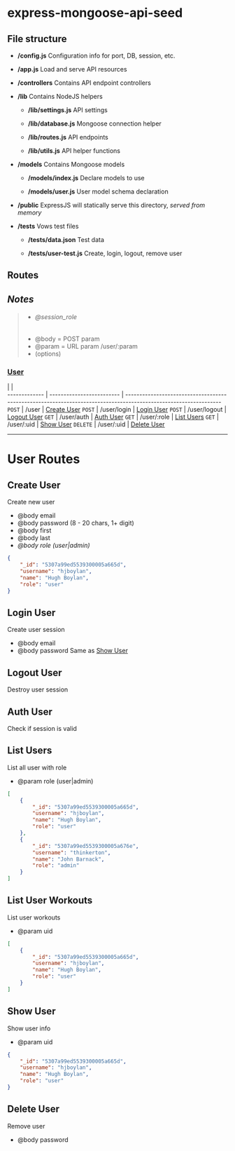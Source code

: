 # express-mongoose-api-seed

## File structure

* **/config.js** Configuration info for port, DB, session, etc.
* **/app.js** Load and serve API resources
* **/controllers** Contains API endpoint controllers
* **/lib** Contains NodeJS helpers
  * **/lib/settings.js** API settings

  * **/lib/database.js** Mongoose connection helper

  * **/lib/routes.js** API endpoints

  * **/lib/utils.js** API helper functions

* **/models** Contains Mongoose models
  * **/models/index.js** Declare models to use

  * **/models/user.js** User model schema declaration

* **/public** ExpressJS will statically serve this directory, *served from memory*

* **/tests** Vows test files
  * **/tests/data.json** Test data

  * **/tests/user-test.js** Create, login, logout, remove user

## Routes
## *Notes*
>* ###### *@session_role*
>* @body   = POST param 
>* @param = URL param /user/:param 
>* (options)

### [User](https://bitbucket.org/hboylan/nomadicfitness-api/overview#markdown-header-user-routes)
 |                       |  
-------------  | ------------------------- | ----------------------------------------------------------------------------------------------------------------
`POST`         | /user                     | [Create User](https://bitbucket.org/hboylan/nomadicfitness-api/overview#markdown-header-create-user)
`POST`         | /user/login               | [Login User](https://bitbucket.org/hboylan/nomadicfitness-api/overview#markdown-header-login-user)
`POST`         | /user/logout              | [Logout User](https://bitbucket.org/hboylan/nomadicfitness-api/overview#markdown-header-logout-ue-profile)
`GET`          | /user/auth                | [Auth User](https://bitbucket.org/hboylan/nomadicfitness-api/overview#markdown-header-auth-user)
`GET`          | /user/:role               | [List Users](https://bitbucket.org/hboylan/nomadicfitness-api/overview#markdown-header-list-users)
`GET`          | /user/:uid                | [Show User](https://bitbucket.org/hboylan/nomadicfitness-api/overview#markdown-header-show-user)
`DELETE`       | /user/:uid                | [Delete User](https://bitbucket.org/hboylan/nomadicfitness-api/overview#markdown-header-delete-user)

- - -

# User Routes

## Create User
Create new user

- @body email 
- @body password (8 - 20 chars, 1+ digit) 
- @body first 
- @body last 
- *@body role (user|admin)*
```json
{
    "_id": "5307a99ed5539300005a665d",
    "username": "hjboylan",
    "name": "Hugh Boylan",
    "role": "user"
}
```


## Login User
Create user session

- @body email  
- @body password
Same as [Show User](https://bitbucket.org/hboylan/nomadicfitness-api/overview#markdown-header-show-user)


## Logout User

Destroy user session 

## Auth User
Check if session is valid  


## List Users
List all user with role

- @param role (user|admin)
```json
[
    {
        "_id": "5307a99ed5539300005a665d",
        "username": "hjboylan",
        "name": "Hugh Boylan",
        "role": "user"
    },
    {
        "_id": "5307a99ed5539300005a676e",
        "username": "thinkerton",
        "name": "John Barnack",
        "role": "admin"
    }
]
```


## List User Workouts
List user workouts

- @param uid
```json
[
    {
        "_id": "5307a99ed5539300005a665d",
        "username": "hjboylan",
        "name": "Hugh Boylan",
        "role": "user"
    }
]
```


## Show User
Show user info

- @param uid
```json
{
    "_id": "5307a99ed5539300005a665d",
    "username": "hjboylan",
    "name": "Hugh Boylan",
    "role": "user"
}
```


## Delete User
Remove user

- @body password 

